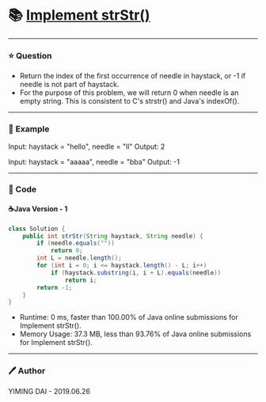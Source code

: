 # :books: [Implement strStr()](https://leetcode.com/problems/implement-strstr/)

---

### :star: Question
- Return the index of the first occurrence of needle in haystack, or -1 if needle is not part of haystack.
- For the purpose of this problem, we will return 0 when needle is an empty string. This is consistent to C's strstr() and Java's indexOf().

---

### :car: Example
Input: haystack = "hello", needle = "ll"
Output: 2

Input: haystack = "aaaaa", needle = "bba"
Output: -1

---

### :hammer: Code
#### :coffee:Java Version - 1
```java
class Solution {
    public int strStr(String haystack, String needle) {
        if (needle.equals(""))
            return 0;
        int L = needle.length();
        for (int i = 0; i <= haystack.length() - L; i++)
            if (haystack.substring(i, i + L).equals(needle))
                return i;
        return -1;
    }
}
```
- Runtime: 0 ms, faster than 100.00% of Java online submissions for Implement strStr().
- Memory Usage: 37.3 MB, less than 93.76% of Java online submissions for Implement strStr().

---

### :pen: Author
YIMING DAI - 2019.06.26
